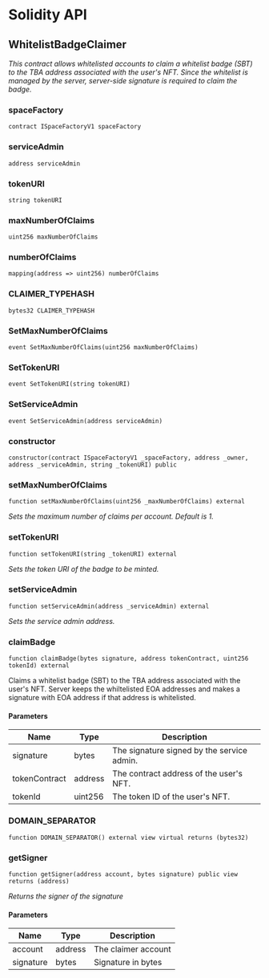 # Solidity API

## WhitelistBadgeClaimer

_This contract allows whitelisted accounts to claim a whitelist badge (SBT)
to the TBA address associated with the user's NFT.
Since the whitelist is managed by the server, server-side signature is required to claim the badge._

### spaceFactory

```solidity
contract ISpaceFactoryV1 spaceFactory
```

### serviceAdmin

```solidity
address serviceAdmin
```

### tokenURI

```solidity
string tokenURI
```

### maxNumberOfClaims

```solidity
uint256 maxNumberOfClaims
```

### numberOfClaims

```solidity
mapping(address => uint256) numberOfClaims
```

### CLAIMER_TYPEHASH

```solidity
bytes32 CLAIMER_TYPEHASH
```

### SetMaxNumberOfClaims

```solidity
event SetMaxNumberOfClaims(uint256 maxNumberOfClaims)
```

### SetTokenURI

```solidity
event SetTokenURI(string tokenURI)
```

### SetServiceAdmin

```solidity
event SetServiceAdmin(address serviceAdmin)
```

### constructor

```solidity
constructor(contract ISpaceFactoryV1 _spaceFactory, address _owner, address _serviceAdmin, string _tokenURI) public
```

### setMaxNumberOfClaims

```solidity
function setMaxNumberOfClaims(uint256 _maxNumberOfClaims) external
```

_Sets the maximum number of claims per account. Default is 1._

### setTokenURI

```solidity
function setTokenURI(string _tokenURI) external
```

_Sets the token URI of the badge to be minted._

### setServiceAdmin

```solidity
function setServiceAdmin(address _serviceAdmin) external
```

_Sets the service admin address._

### claimBadge

```solidity
function claimBadge(bytes signature, address tokenContract, uint256 tokenId) external
```

Claims a whitelist badge (SBT) to the TBA address associated with the user's NFT.
Server keeps the whiltelisted EOA addresses and makes a signature with EOA address
if that address is whitelisted.

#### Parameters

| Name | Type | Description |
| ---- | ---- | ----------- |
| signature | bytes | The signature signed by the service admin. |
| tokenContract | address | The contract address of the user's NFT. |
| tokenId | uint256 | The token ID of the user's NFT. |

### DOMAIN_SEPARATOR

```solidity
function DOMAIN_SEPARATOR() external view virtual returns (bytes32)
```

### getSigner

```solidity
function getSigner(address account, bytes signature) public view returns (address)
```

_Returns the signer of the signature_

#### Parameters

| Name | Type | Description |
| ---- | ---- | ----------- |
| account | address | The claimer account |
| signature | bytes | Signature in bytes |


